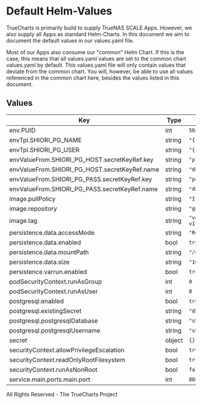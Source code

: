 # Default Helm-Values

TrueCharts is primarily build to supply TrueNAS SCALE Apps.
However, we also supply all Apps as standard Helm-Charts. In this document we aim to document the default values in our values.yaml file.

Most of our Apps also consume our "common" Helm Chart.
If this is the case, this means that all values.yaml values are set to the common chart values.yaml by default. This values.yaml file will only contain values that deviate from the common chart.
You will, however, be able to use all values referenced in the common chart here, besides the values listed in this document.

## Values

| Key | Type | Default | Description |
|-----|------|---------|-------------|
| env.PUID | int | `568` |  |
| envTpl.SHIORI_PG_NAME | string | `"{{ .Values.postgresql.postgresqlDatabase }}"` |  |
| envTpl.SHIORI_PG_USER | string | `"{{ .Values.postgresql.postgresqlUsername }}"` |  |
| envValueFrom.SHIORI_PG_HOST.secretKeyRef.key | string | `"plainhost"` |  |
| envValueFrom.SHIORI_PG_HOST.secretKeyRef.name | string | `"dbcreds"` |  |
| envValueFrom.SHIORI_PG_PASS.secretKeyRef.key | string | `"postgresql-password"` |  |
| envValueFrom.SHIORI_PG_PASS.secretKeyRef.name | string | `"dbcreds"` |  |
| image.pullPolicy | string | `"IfNotPresent"` |  |
| image.repository | string | `"ghcr.io/nicholaswilde/shiori"` |  |
| image.tag | string | `"version-v1.5.0@sha256:399e73a1c5a99bd2ccd46314918b6f189ec865405a09219fe99b5663ab4c1dbe"` |  |
| persistence.data.accessMode | string | `"ReadWriteOnce"` |  |
| persistence.data.enabled | bool | `true` |  |
| persistence.data.mountPath | string | `"/data"` |  |
| persistence.data.size | string | `"1Gi"` |  |
| persistence.varrun.enabled | bool | `true` |  |
| podSecurityContext.runAsGroup | int | `0` |  |
| podSecurityContext.runAsUser | int | `0` |  |
| postgresql.enabled | bool | `true` |  |
| postgresql.existingSecret | string | `"dbcreds"` |  |
| postgresql.postgresqlDatabase | string | `"shiori"` |  |
| postgresql.postgresqlUsername | string | `"shiori"` |  |
| secret | object | `{}` |  |
| securityContext.allowPrivilegeEscalation | bool | `true` |  |
| securityContext.readOnlyRootFilesystem | bool | `true` |  |
| securityContext.runAsNonRoot | bool | `false` |  |
| service.main.ports.main.port | int | `8080` |  |

All Rights Reserved - The TrueCharts Project
